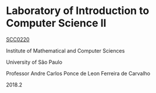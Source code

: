 # Laboratory of Introduction to Computer Science II
[SCC0220](https://uspdigital.usp.br/jupiterweb/obterDisciplina?sgldis=SCC0220)

Institute of Mathematical and Computer Sciences

University of São Paulo

Professor Andre Carlos Ponce de Leon Ferreira de Carvalho

2018.2
